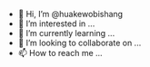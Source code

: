 - 👋 Hi, I’m @huakewobishang
- 👀 I’m interested in ...
- 🌱 I’m currently learning ...
- 💞️ I’m looking to collaborate on ...
- 📫 How to reach me ...

<!---
huakewobishang/huakewobishang is a ✨ special ✨ repository because its `README.md` (this file) appears on your GitHub profile.
You can click the Preview link to take a look at your changes.
--->
